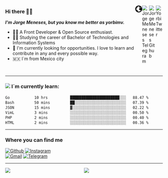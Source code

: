 
<!-- Your badges
You can use the website to generate badges: https://shields.io/
-->
  
<p>
  <a href="https://twitter.com/Sr_answer">
    <img align="right" alt="Yorbi Twitter" width="22px" src="https://cdn.jsdelivr.net/npm/simple-icons@v3/icons/twitter.svg" />
  </a>
  <a href="https://github.com/yorbimv">
    <img align="right" alt="Jorge Meneses Github" width="22px" src="https://cdn.jsdelivr.net/npm/simple-icons@v3/icons/github.svg" />
  </a>
  <a href="https://t.me/yorbimv">
    <img align="right" alt="Jorge Meneses Telegram" width="22px" src="https://cdn.jsdelivr.net/npm/simple-icons@v3/icons/telegram.svg" />
  </a>
<a href="https://jorgemeneses.herokuapp.com/">
    <img align="right" alt="Sitio Web" width="22px" src="https://raw.githubusercontent.com/iconic/open-iconic/master/svg/globe.svg" />
  </a>

 <!--
  <a href="https://www.linkedin.com/in/">
    <img align="right" alt="Linkdein" width="22px" src="https://cdn.jsdelivr.net/npm/simple-icons@v3/icons/linkedin.svg" />
  </a>
   -->
</p>


### Hi there ✌🏻

***I'm Jorge Meneses, but you know me better as yorbimv.***


- 👨‍💻 A Front Developer & Open Source enthusiast.
- 👨‍🎓 Studying the career of Bachelor of Technologies and Information Systems
- 🚧 I'm currently looking for opportunities. I love to learn and contribute in any and every possible way.
- 🇲🇽 I`m from Mexico city


<br>

---
### <img src="https://media.giphy.com/media/WUlplcMpOCEmTGBtBW/giphy.gif" width="30"> I´m currently learn: 


<!--START_SECTION:waka-->

```text
Go           10 hrs          ██████████████████████░░░   88.47 %
Bash         50 mins         ██░░░░░░░░░░░░░░░░░░░░░░░   07.39 %
JSON         15 mins         ▓░░░░░░░░░░░░░░░░░░░░░░░░   02.22 %
VimL         3 mins          ░░░░░░░░░░░░░░░░░░░░░░░░░   00.50 %
PHP          2 mins          ░░░░░░░░░░░░░░░░░░░░░░░░░   00.40 %
HTML         2 mins          ░░░░░░░░░░░░░░░░░░░░░░░░░   00.36 %
```

<!--END_SECTION:waka-->


---


### Where you can find me

[![Github](https://img.shields.io/badge/-Github-333?style=flat&logo=Github&logoColor=white)](https://github.com/yorbimv)
[![Instagram](https://img.shields.io/badge/-Instagram-c13584?style=flat&labelColor=c13584&logo=instagram&logoColor=white)](https://www.instagram.com/yorbimv/)
<br>
[![Gmail](https://img.shields.io/badge/Gmail-D14836?style=for-the-badge&logo=gmail&logoColor=white)](mailto:yorbimv1@gmail.com)
[![Telegram](https://img.shields.io/badge/Telegram-2CA5E0?style=for-the-badge&logo=telegram&logoColor=white)](https://t.me/yorbimv)

<!-- [![Linkedin](https://img.shields.io/badge/-LinkedIn-blue?style=flat&logo=Linkedin&logoColor=white)]() -->

____

<p>
  <img width="30%" align="left" src="https://github-readme-stats.vercel.app/api/top-langs/?username=yorbimv&show_icons=true" />
	<img width="50%" align="right" src="https://github-readme-stats.vercel.app/api?username=yorbimv&show_icons=true&hide_border=true" />
</p>
